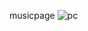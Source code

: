 musicpage
![pc](https://user-images.githubusercontent.com/38585889/188792485-22f634c8-50fc-4e8d-95fb-9b6eaa88e9cf.png)

